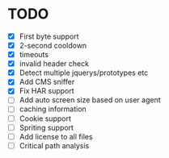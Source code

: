 # TODO

- [x] First byte support
- [x] 2-second cooldown
- [x] timeouts
- [x] invalid header check
- [x] Detect multiple jquerys/prototypes etc
- [x] Add CMS sniffer
- [x] Fix HAR support
- [ ] Add auto screen size based on user agent
- [ ] caching information
- [ ] Cookie support
- [ ] Spriting support
- [ ] Add license to all files
- [ ] Critical path analysis
